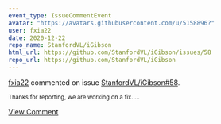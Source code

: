 ```yaml
---
event_type: IssueCommentEvent
avatar: "https://avatars.githubusercontent.com/u/5158896?"
user: fxia22
date: 2020-12-22
repo_name: StanfordVL/iGibson
html_url: https://github.com/StanfordVL/iGibson/issues/58
repo_url: https://github.com/StanfordVL/iGibson
---
```


<a href='https://github.com/fxia22' target='_blank'>fxia22</a> commented on issue <a href='https://github.com/StanfordVL/iGibson/issues/58' target='_blank'>StanfordVL/iGibson#58</a>.

<small>Thanks for reporting, we are working on a fix. ...</small>

<a href='https://github.com/StanfordVL/iGibson/issues/58' target='_blank'>View Comment</a>
